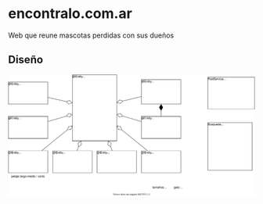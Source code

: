 # encontralo.com.ar

Web que reune mascotas perdidas con sus dueños

## Diseño
![Diseño](diagramas.svg)
